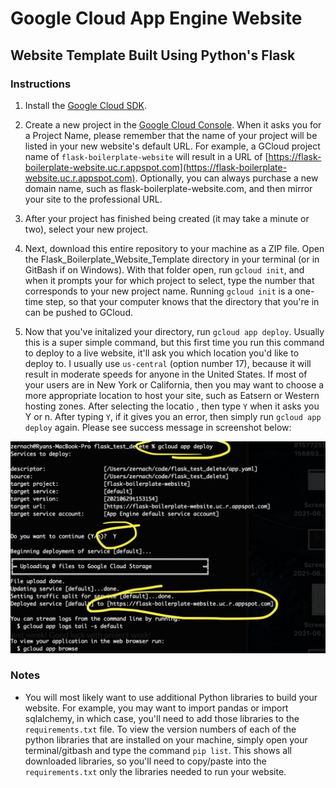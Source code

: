 # Google Cloud App Engine Website
## Website Template Built Using Python's Flask

### Instructions

1. Install the [Google Cloud SDK](https://cloud.google.com/sdk/).

2. Create a new project in the [Google Cloud Console](https://console.cloud.google.com/). When it asks you for a Project Name, please remember that the name of your project will be listed in your new website's default URL. For example, a GCloud project name of `flask-boilerplate-website` will result in a URL of [https://flask-boilerplate-website.uc.r.appspot.com](https://flask-boilerplate-website.uc.r.appspot.com). Optionally, you can always purchase a new domain name, such as flask-boilerplate-website.com, and then mirror your site to the professional URL.

3. After your project has finished being created (it may take a minute or two), select your new project.

4. Next, download this entire repository to your machine as a ZIP file. Open the Flask_Boilerplate_Website_Template directory in your terminal (or in GitBash if on Windows). With that folder open, run `gcloud init`, and when it prompts your for which project to select, type the number that corresponds to your new project name. Running `gcloud init` is a one-time step, so that your computer knows that the directory that you're in can be pushed to GCloud.

5. Now that you've initalized your directory, run `gcloud app deploy`. Usually this is a super simple command, but this first time you run this command to deploy to a live website, it'll ask you which location you'd like to deploy to. I usually use `us-central` (option number 17), because it will result in moderate speeds for anyone in the United States. If most of your users are in New York or California, then you may want to choose a more appropriate location to host your site, such as Eatsern or Western hosting zones. After selecting the locatio , then type `Y` when it asks you Y or n. After typing `Y`, if it gives you an error, then simply run `gcloud app deploy` again. Please see success message in screenshot below:

![Success Message Terminal](static/images/terminal2.png)

### Notes

* You will most likely want to use additional Python libraries to build your website. For example, you may want to import pandas or import sqlalchemy, in which case, you'll need to add those libraries to the `requirements.txt` file. To view the version numbers of each of the python libraries that are installed on your machine, simply open your terminal/gitbash and type the command `pip list`. This shows all downloaded libraries, so you'll need to copy/paste into the `requirements.txt` only the libraries needed to run your website.